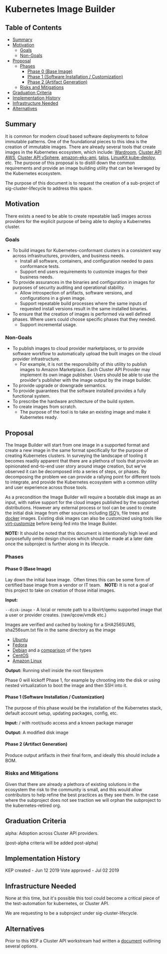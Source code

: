 # Kubernetes Image Builder

## Table of Contents

<!-- toc -->
- [Summary](#summary)
- [Motivation](#motivation)
  - [Goals](#goals)
  - [Non-Goals](#non-goals)
- [Proposal](#proposal)
  - [Phases](#phases)
    - [Phase 0 (Base Image)](#phase-0-base-image)
    - [Phase 1 (Software Installation / Customization)](#phase-1-software-installation--customization)
    - [Phase 2 (Artifact Generation)](#phase-2-artifact-generation)
  - [Risks and Mitigations](#risks-and-mitigations)
- [Graduation Criteria](#graduation-criteria)
- [Implementation History](#implementation-history)
- [Infrastructure Needed](#infrastructure-needed)
- [Alternatives](#alternatives)
<!-- /toc -->

## Summary
It is common for modern cloud based software deployments to follow immutable patterns. One of the foundational pieces to this idea is the creation of immutable images. There are already several tools that create images in the Kubernetes ecosystem, which include: [Wardroom](https://github.com/heptiolabs/wardroom), [Cluster API AWS](https://github.com/kubernetes-sigs/cluster-api-provider-aws/blob/master/Makefile), [Cluster API vSphere](https://github.com/kubernetes-sigs/cluster-api-provider-vsphere/blob/master/Makefile), [amazon-eks-ami](https://github.com/awslabs/amazon-eks-ami), [talos](https://docs.talos-systems.com/), [LinuxKit](https://github.com/linuxkit/linuxkit),[kube-deploy](https://github.com/kubernetes/kube-deploy/tree/master/imagebuilder), etc. The purpose of this proposal is to distill down the common requirements and provide an image building utility that can be leveraged by the Kubernetes ecosystem.

The purpose of this document is to request the creation of a sub-project of sig-cluster-lifecycle to address this space.

## Motivation
There exists a need to be able to create repeatable IaaS images across providers for the explicit purpose of being able to deploy a Kubernetes cluster.

### Goals
* To build images for Kubernetes-conformant clusters in a consistent way across infrastructures, providers, and business needs.
   * Install all software, containers, and configuration needed to pass conformance tests.
   * Support end users requirements to customize images for their business needs.
* To provide assurances in the binaries and configuration in images for purposes of security auditing and operational stability.
   * Allow introspection of artifacts, software versions, and configurations in a given image.
   * Support repeatable build processes where the same inputs of requested install versions result in the same installed binaries.
* To ensure that the creation of images is performed via well defined phases.  Where users could choose specific phases that they needed.
    * Support incremental usage.

### Non-Goals
* To publish images to cloud provider marketplaces, or to provide software workflow to automatically upload the built images on the cloud provider infrastructure.
    * For example, it is not the responsibility of *this* utility to publish images to Amazon Marketplace. Each Cluster API Provider may implement its own image publisher. Users should be able to use the provider's publisher with the image output by the image builder.
* To provide upgrade or downgrade semantics.
* To provide guarantees that the software installed provides a fully functional system.
* To prescribe the hardware architecture of the build system.
* To create images from scratch.  
    * The purpose of the tool is to take an existing image and make it Kubernetes ready.

## Proposal
The Image Builder will start from one image in a supported format and create a new image in the same format specifically for the purpose of creating Kubernetes clusters.  In surveying the landscape of tooling it becomes readily apparent that there are a plethora of tools that provide an opinionated end-to-end user story around image creation, but we’ve observed it can be decomposed into a series of steps, or phases.  By decomposing the problem we can provide a rallying point for different tools to integrate, and provide the Kubernetes ecosystem with a common utility and user experience across those tools.

As a precondition the Image Builder will require a bootable disk image as an input, with native support for the cloud images published by the supported distributions.  However any external process or tool can be used to create the initial disk image from other sources including [ISO](https://packer.io)’s, file trees and [docker](https://github.com/iximiuz/docker-to-linux) images. Existing disk images can also be customized using tools like [virt-customize](http://libguestfs.org/virt-customize.1.html) before being fed into the Image Builder.

**NOTE:** It should be noted that this document is intentionally high level and purposefully omits design choices which should be made at a later date once the subproject is further along in its lifecycle.

### Phases
#### Phase 0 (Base Image)

Lay down the initial base image.  Often times this can be some form of certified base image from a vendor or IT team.   **NOTE:** It is not a goal of this project to take on creation of those initial images.

**Input:**

`--disk-image` - A local or remote path to a libvirt/qemu supported image that a user or provider creates. (raw/qcow/vmdk etc.)

Images are verified and cached by looking for a SHA256SUMS, sha256sum.txt file in the same directory as the image

* [Ubuntu](https://cloud-images.ubuntu.com/bionic/current/)
* [Fedora](https://alt.fedoraproject.org/cloud/)
* [Debian](https://cloud.debian.org/images/openstack/) and a [comparison](https://wiki.debian.org/Cloud/SystemsComparison) of the types
* [CentOS](https://cloud.centos.org/centos/7/images/)
* [Amazon Linux](https://cdn.amazonlinux.com/os-images/current/kvm/)

**Output:** Running shell inside the root filesystem

Phase 0 will kickoff Phase 1, for example by chrooting into the disk or using nested virtualization to boot the image and then SSH into it.

#### Phase 1 (Software Installation / Customization)

The purpose of this phase would be the installation of the Kubernetes stack, default account setup, updating packages, config, etc.

**Input:** / with root/sudo access and a known package manager

**Output:** A modified disk image

#### Phase 2 (Artifact Generation)

Produce output artifacts in their final form, and ideally this should include a BOM.

### Risks and Mitigations
Given that there are already a plethora of existing solutions in the ecosystem the risk to the community is small, and this would allow contributors to help refine the best practices as they see them.  In the case where the subproject does not see traction we will orphan the subproject to the kubernetes-retired org.

## Graduation Criteria
alpha: Adoption across Cluster API providers.

(post-alpha criteria will be added post-alpha)

## Implementation History
KEP created - Jun 12 2019
Vote approved - Jul 02 2019


## Infrastructure Needed
None at this time, but it's possible this tool could become a critical piece of the test-automation for kubernetes, or Cluster API.

We are requesting to be a subproject under sig-cluster-lifecycle.

## Alternatives
Prior to this KEP a Cluster API workstream had written a [document](https://docs.google.com/document/d/1N65N1vCVa5QmU4BJXeSOImgRE8aq7daWhHt7XE9WCeI/edit?ts=5cde5f47#) outlining several options.

